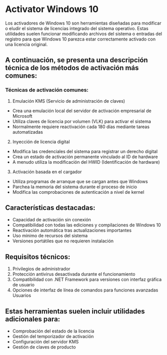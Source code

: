 # Activator Windows 10
Los activadores de Windows 10 son herramientas diseñadas para modificar o eludir el sistema de licencias integrado del sistema operativo. Estas utilidades suelen funcionar modificando archivos del sistema o entradas del registro para que Windows 10 parezca estar correctamente activado con una licencia original.


## A continuación, se presenta una descripción técnica de los métodos de activación más comunes:
### Técnicas de activación comunes:

1. Emulación KMS (Servicio de administración de claves)
- Crea una emulación local del servidor de activación empresarial de Microsoft
- Utiliza claves de licencia por volumen (VLK) para activar el sistema
- Normalmente requiere reactivación cada 180 días mediante tareas automatizadas
2. Inyección de licencia digital
- Modifica las credenciales del sistema para registrar un derecho digital
- Crea un estado de activación permanente vinculado al ID de hardware
- A menudo utiliza la modificación del HWID (Identificación de hardware)
3. Activación basada en el cargador
- Utiliza programas de arranque que se cargan antes que Windows
- Parchea la memoria del sistema durante el proceso de inicio
- Modifica las comprobaciones de autenticación a nivel de kernel
## Características destacadas:
- Capacidad de activación sin conexión
- Compatibilidad con todas las ediciones y compilaciones de Windows 10
- Reactivación automática tras actualizaciones importantes
- Uso mínimo de recursos del sistema
- Versiones portátiles que no requieren instalación
## Requisitos técnicos:
1. Privilegios de administrador
2. Protección antivirus desactivada durante el funcionamiento
3. Compatibilidad con .NET Framework para versiones con interfaz gráfica de usuario
4. Opciones de interfaz de línea de comandos para funciones avanzadas Usuarios
## Estas herramientas suelen incluir utilidades adicionales para:
- Comprobación del estado de la licencia
- Gestión del temporizador de activación
- Configuración del servidor KMS
- Gestión de claves de producto

